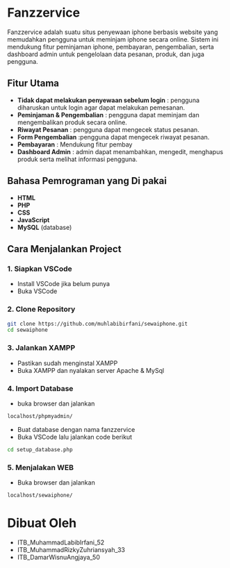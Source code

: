# Fanzzervice

Fanzzervice adalah suatu situs penyewaan iphone berbasis website yang memudahkan pengguna untuk meminjam iphone secara online. Sistem ini mendukung fitur peminjaman iphone, pembayaran, pengembalian, serta dashboard admin untuk pengelolaan data pesanan, produk, dan juga pengguna.

## Fitur Utama

- **Tidak dapat melakukan penyewaan sebelum login** : pengguna diharuskan untuk login agar dapat melakukan pemesanan.
- **Peminjaman & Pengembalian** : pengguna dapat meminjam dan mengembalikan produk secara online.
- **Riwayat Pesanan** : pengguna dapat mengecek status pesanan.
- **Form Pengembalian** :pengguna dapat mengecek riwayat pesanan.
- **Pembayaran** : Mendukung fitur pembay
- **Dashboard Admin** : admin dapat menambahkan, mengedit, menghapus produk serta melihat informasi pengguna.

## Bahasa Pemrograman yang Di pakai

- **HTML**
- **PHP**
- **CSS**
- **JavaScript**
- **MySQL** (database)

## Cara Menjalankan Project

### 1. Siapkan VSCode
- Install VSCode jika belum punya
- Buka VSCode

### 2. Clone Repository
```sh
git clone https://github.com/muhlabibirfani/sewaiphone.git
cd sewaiphone
```

### 3. Jalankan XAMPP
- Pastikan sudah menginstal XAMPP
- Buka XAMPP dan nyalakan server Apache & MySql

### 4. Import Database
- buka browser dan jalankan
```sh
localhost/phpmyadmin/
```
- Buat database dengan nama fanzzervice
- Buka VSCode lalu jalankan code berikut
```sh
cd setup_database.php
```

### 5. Menjalakan WEB
- Buka browser dan jalankan
```sh
localhost/sewaiphone/
```

# Dibuat Oleh
- ITB_MuhammadLabibIrfani_52
- ITB_MuhammadRizkyZuhriansyah_33
- ITB_DamarWisnuAngjaya_50
